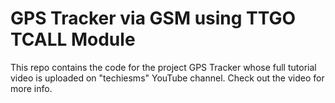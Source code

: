 # GPS Tracker via GSM using TTGO TCALL Module 
 This repo contains the code for the project GPS Tracker whose full tutorial video is uploaded on "techiesms" YouTube channel. Check out the video for more info.
